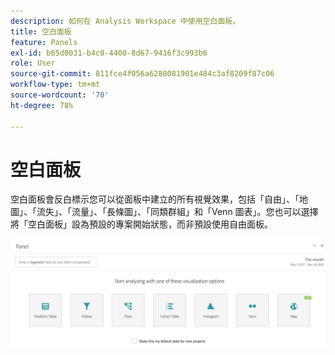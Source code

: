 ```yaml
---
description: 如何在 Analysis Workspace 中使用空白面板。
title: 空白面板
feature: Panels
exl-id: b65d0031-b4c0-4400-8d67-9416f3c993b6
role: User
source-git-commit: 811fce4f056a6280081901e484c3af8209f87c06
workflow-type: tm+mt
source-wordcount: '70'
ht-degree: 78%

---
```


# 空白面板

空白面板會反白標示您可以從面板中建立的所有視覺效果，包括「自由」、「地圖」、「流失」、「流量」、「長條圖」、「同類群組」和「Venn 圖表」。您也可以選擇將「空白面板」設為預設的專案開始狀態，而非預設使用自由面板。

![空白面板內含「自由格式」、「地圖」、「流失」、「流量色階分佈圖」、「同類群組」和「文氏圖表」視覺效果選項。](assets/blank_panel.png)
